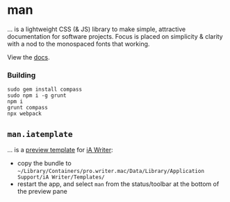 # man

… is a lightweight CSS (& JS) library to make simple, attractive documentation for software projects. Focus is placed on simplicity & clarity with a nod to the monospaced fonts that  working.

View the [docs](http://davidfmiller.github.io/man).

### Building



```
sudo gem install compass
sudo npm i -g grunt
npm i
grunt compass
npx webpack
```



## `man.iatemplate`

… is a [preview template](https://github.com/iainc/iA-Writer-Templates) for [iA Writer](https://www.ia.net/writer):

* copy the bundle to `~/Library/Containers/pro.writer.mac/Data/Library/Application Support/iA Writer/Templates/`
* restart the app, and select `man` from the status/toolbar  at the bottom of the preview pane